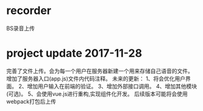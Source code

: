 # recorder
BS录音上传
# project update 2017-11-28
完善了文件上传。会为每一个用户在服务器新建一个用来存储自己语音的文件。
增加了服务器入口(app.js)文件内代码注释。
未来的更新：
1、将会优化用户界面。
2、增加用户输入在前端的验证。
3、增加外部接口调用。
4、增加其他模块(可选)。
5、会使用vue.js进行重构,实现组件化开发。
后续版本可能将会使用webpack打包后上传